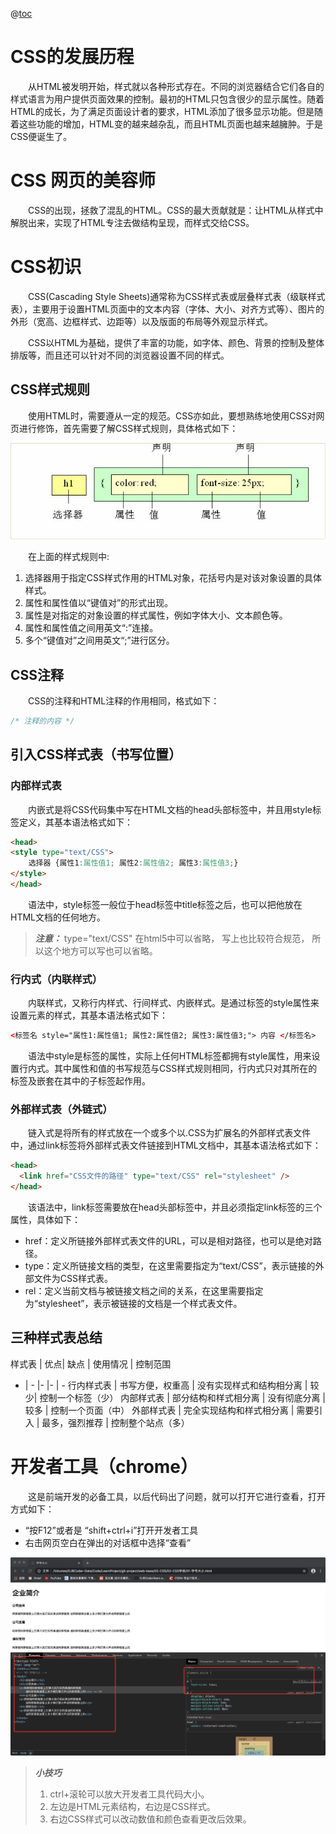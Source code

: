 @[toc](初识CSS)

# CSS的发展历程
&emsp;&emsp;从HTML被发明开始，样式就以各种形式存在。不同的浏览器结合它们各自的样式语言为用户提供页面效果的控制。最初的HTML只包含很少的显示属性。随着HTML的成长，为了满足页面设计者的要求，HTML添加了很多显示功能。但是随着这些功能的增加，HTML变的越来越杂乱，而且HTML页面也越来越臃肿。于是CSS便诞生了。

# CSS 网页的美容师
&emsp;&emsp;CSS的出现，拯救了混乱的HTML。CSS的最大贡献就是：让HTML从样式中解脱出来，实现了HTML专注去做结构呈现，而样式交给CSS。

# CSS初识
&emsp;&emsp;CSS(Cascading Style Sheets)通常称为CSS样式表或层叠样式表（级联样式表），主要用于设置HTML页面中的文本内容（字体、大小、对齐方式等）、图片的外形（宽高、边框样式、边距等）以及版面的布局等外观显示样式。

&emsp;&emsp;CSS以HTML为基础，提供了丰富的功能，如字体、颜色、背景的控制及整体排版等，而且还可以针对不同的浏览器设置不同的样式。

## CSS样式规则
&emsp;&emsp;使用HTML时，需要遵从一定的规范。CSS亦如此，要想熟练地使用CSS对网页进行修饰，首先需要了解CSS样式规则，具体格式如下：

![CSS样式规则](./images/01-初识CSS/01-CSS样式规则.png)

&emsp;&emsp;在上面的样式规则中:

1. 选择器用于指定CSS样式作用的HTML对象，花括号内是对该对象设置的具体样式。
2. 属性和属性值以“键值对”的形式出现。
3. 属性是对指定的对象设置的样式属性，例如字体大小、文本颜色等。
4. 属性和属性值之间用英文“:”连接。
5. 多个“键值对”之间用英文“;”进行区分。

## CSS注释
&emsp;&emsp;CSS的注释和HTML注释的作用相同，格式如下：

```css
/* 注释的内容 */
```

## 引入CSS样式表（书写位置）
### 内部样式表
&emsp;&emsp;内嵌式是将CSS代码集中写在HTML文档的head头部标签中，并且用style标签定义，其基本语法格式如下：

```html
<head>
<style type="text/CSS">
    选择器 {属性1:属性值1; 属性2:属性值2; 属性3:属性值3;}
</style>
</head>
```

&emsp;&emsp;语法中，style标签一般位于head标签中title标签之后，也可以把他放在HTML文档的任何地方。

> *__注意：__* type="text/CSS"  在html5中可以省略， 写上也比较符合规范， 所以这个地方可以写也可以省略。

### 行内式（内联样式）
&emsp;&emsp;内联样式，又称行内样式、行间样式、内嵌样式。是通过标签的style属性来设置元素的样式，其基本语法格式如下：

```html
<标签名 style="属性1:属性值1; 属性2:属性值2; 属性3:属性值3;"> 内容 </标签名>
```

&emsp;&emsp;语法中style是标签的属性，实际上任何HTML标签都拥有style属性，用来设置行内式。其中属性和值的书写规范与CSS样式规则相同，行内式只对其所在的标签及嵌套在其中的子标签起作用。

### 外部样式表（外链式）
&emsp;&emsp;链入式是将所有的样式放在一个或多个以.CSS为扩展名的外部样式表文件中，通过link标签将外部样式表文件链接到HTML文档中，其基本语法格式如下：

```html
<head>
  <link href="CSS文件的路径" type="text/CSS" rel="stylesheet" />
</head>
```

&emsp;&emsp;该语法中，link标签需要放在head头部标签中，并且必须指定link标签的三个属性，具体如下：

+ href：定义所链接外部样式表文件的URL，可以是相对路径，也可以是绝对路径。
+ type：定义所链接文档的类型，在这里需要指定为“text/CSS”，表示链接的外部文件为CSS样式表。
+ rel：定义当前文档与被链接文档之间的关系，在这里需要指定为“stylesheet”，表示被链接的文档是一个样式表文件。

## 三种样式表总结

样式表 | 优点| 缺点 | 使用情况  | 控制范围
- | - |- |- | - 
行内样式表 | 书写方便，权重高 | 没有实现样式和结构相分离 | 较少| 控制一个标签（少）
内部样式表 | 部分结构和样式相分离   | 没有彻底分离 | 较多 | 控制一个页面（中）
外部样式表 | 完全实现结构和样式相分离 | 需要引入 | 最多，强烈推荐 | 控制整个站点（多）

# 开发者工具（chrome）
&emsp;&emsp;这是前端开发的必备工具，以后代码出了问题，就可以打开它进行查看，打开方式如下：

+ “按F12”或者是 “shift+ctrl+i”打开开发者工具
+ 右击网页空白在弹出的对话框中选择“查看”

![开发者工具](./images/01-初识CSS/02-开发者工具.png)

> *__小技巧__*
> 1. ctrl+滚轮可以放大开发者工具代码大小。
> 2. 左边是HTML元素结构，右边是CSS样式。
> 3. 右边CSS样式可以改动数值和颜色查看更改后效果。